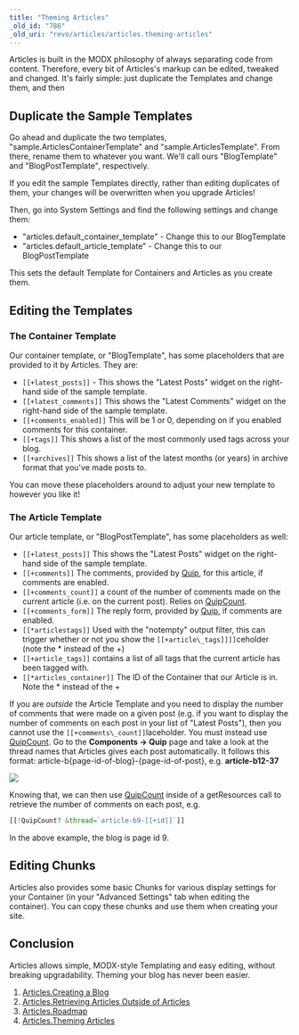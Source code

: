 ```yaml
---
title: "Theming Articles"
_old_id: "786"
_old_uri: "revo/articles/articles.theming-articles"
---
```


Articles is built in the MODX philosophy of always separating code from content. Therefore, every bit of Articles's markup can be edited, tweaked and changed. It's fairly simple: just duplicate the Templates and change them, and then

## Duplicate the Sample Templates

Go ahead and duplicate the two templates, "sample.ArticlesContainerTemplate" and "sample.ArticlesTemplate". From there, rename them to whatever you want. We'll call ours "BlogTemplate" and "BlogPostTemplate", respectively.

If you edit the sample Templates directly, rather than editing duplicates of them, your changes will be overwritten when you upgrade Articles!

Then, go into System Settings and find the following settings and change them:

- "articles.default\_container\_template" - Change this to our BlogTemplate
- "articles.default\_article\_template" - Change this to our BlogPostTemplate

This sets the default Template for Containers and Articles as you create them.

## Editing the Templates

### The Container Template

Our container template, or "BlogTemplate", has some placeholders that are provided to it by Articles. They are:

- `[[+latest_posts]]` - This shows the "Latest Posts" widget on the right-hand side of the sample template.
- `[[+latest_comments]]` This shows the "Latest Comments" widget on the right-hand side of the sample template.
- `[[+comments_enabled]]` This will be 1 or 0, depending on if you enabled comments for this container.
- `[[+tags]]` This shows a list of the most commonly used tags across your blog.
- `[[+archives]]` This shows a list of the latest months (or years) in archive format that you've made posts to.

You can move these placeholders around to adjust your new template to however you like it!

### The Article Template

Our article template, or "BlogPostTemplate", has some placeholders as well:

- `[[+latest_posts]]` This shows the "Latest Posts" widget on the right-hand side of the sample template.
- `[[+comments]]` The comments, provided by [Quip](extras/quip "Quip"), for this article, if comments are enabled.
- `[[+comments_count]]` a count of the number of comments made on the current article (i.e. on the current post). Relies on [QuipCount](extras/quip/quip.quipcount "Quip.QuipCount").
- `[[+comments_form]]` The reply form, provided by [Quip](extras/quip "Quip"), if comments are enabled.
- `[[*articlestags]]` Used with the "notempty" output filter, this can trigger whether or not you show the `[[+article\_tags]]]]`ceholder (note the \* instead of the +)
- `[[+article_tags]]` contains a list of all tags that the current article has been tagged with.
- `[[*articles_container]]` The ID of the Container that our Article is in. Note the \* instead of the +

If you are _outside_ the Article Template and you need to display the number of comments that were made on a given post (e.g. if you want to display the number of comments on each post in your list of "Latest Posts"), then you cannot use the `[[+comments\_count]]`laceholder. You must instead use [QuipCount](extras/quip/quip.quipcount "Quip.QuipCount"). Go to the **Components -> Quip** page and take a look at the thread names that Articles gives each post automatically. It follows this format: article-b{page-id-of-blog}-{page-id-of-post}, e.g. **article-b12-37**

![](/download/attachments/36635030/Quip-Thread-Names.jpg?version=1&modificationDate=1341982338000)

Knowing that, we can then use [QuipCount](extras/quip/quip.quipcount "Quip.QuipCount") inside of a getResources call to retrieve the number of comments on each post, e.g.

``` php
[[!QuipCount? &thread=`article-b9-[[+id]]`]]
```

In the above example, the blog is page id 9.

## Editing Chunks

Articles also provides some basic Chunks for various display settings for your Container (in your "Advanced Settings" tab when editing the container). You can copy these chunks and use them when creating your site.

## Conclusion

Articles allows simple, MODX-style Templating and easy editing, without breaking upgradability. Theming your blog has never been easier.

1. [Articles.Creating a Blog](extras/articles/creating-a-blog)
2. [Articles.Retrieving Articles Outside of Articles](extras/articles/retrieving-articles-outside-of-articles)
3. [Articles.Roadmap](extras/articles/roadmap)
4. [Articles.Theming Articles](extras/articles/theming-articles)
